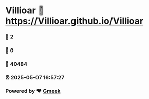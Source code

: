 # Villioar :link: https://Villioar.github.io/Villioar 
### :page_facing_up: [2](https://Villioar.github.io/Villioar/tag.html) 
### :speech_balloon: 0 
### :hibiscus: 40484 
### :alarm_clock: 2025-05-07 16:57:27 
### Powered by :heart: [Gmeek](https://github.com/Meekdai/Gmeek)
